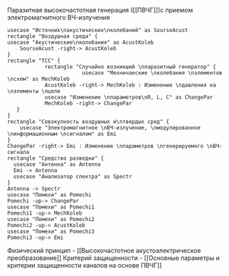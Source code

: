 Паразитная высокочастотная генерация ([[ПВЧГ]])с приемом электромагнитного ВЧ-излучения
```plantuml
usecase "Источник\nакустических\nколебаний" as SourseAcust
rectangle "Воздушная среда" {
usecase "Акустические\nколебания" as AcustKoleb
    SourseAcust -right-> AcustKoleb
}
rectangle "ТСС" {
            rectangle "Случайно возникший \nпаразитный генератор" {
                        usecase "Мехничаеские \nколебания \nэлементов \nсхем" as MechKoleb
            AcustKoleb -right-> MechKoleb : Изменение \nдавления на \nэлементы \nцепи
            usecase "Изменение \nпараметров\nR, L, C" as ChangePar
            MechKoleb -right-> ChangePar
   }
}
rectangle "Совокупность воздушных и\nтвердых сред" {
    usecase "Электромагнитное \nВЧ-излучение, \nмодулированное \nинформационным \nсигналом" as Emi
}
ChangePar -right-> Emi : Изменение \nпараметров \nгенерируемого \nВЧ-сигнала
rectangle "Средство разведки" {
  usecase "Антенна" as Antenna
  Emi -> Antenna
  usecase "Анализатор спектра" as Spectr
}
Antenna -> Spectr
usecase "Помехи" as Pomechi
Pomechi -up-> ChangePar
usecase "Помехи" as Pomechi1
Pomechi1 -up-> MechKoleb
usecase "Помехи" as Pomechi2
Pomechi2 -up-> AcustKoleb
usecase "Помехи" as Pomechi3
Pomechi3 -up-> Emi
```

Физический принцип - [[Высокочастотное акустоэлектрическое преобразование]]
Критерий защищенности - [[Основные параметры и критерии защищенности каналов на основе ПВЧГ]]